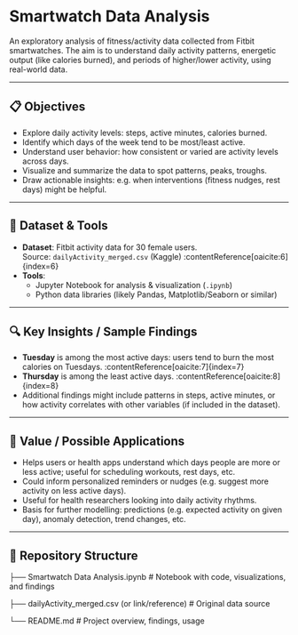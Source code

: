 # Smartwatch Data Analysis

An exploratory analysis of fitness/activity data collected from Fitbit smartwatches. The aim is to understand daily activity patterns, energetic output (like calories burned), and periods of higher/lower activity, using real-world data.

---

## 📋 Objectives

- Explore daily activity levels: steps, active minutes, calories burned.  
- Identify which days of the week tend to be most/least active.  
- Understand user behavior: how consistent or varied are activity levels across days.  
- Visualize and summarize the data to spot patterns, peaks, troughs.  
- Draw actionable insights: e.g. when interventions (fitness nudges, rest days) might be helpful.

---

## 🧰 Dataset & Tools

- **Dataset**: Fitbit activity data for 30 female users.  
  Source: `dailyActivity_merged.csv` (Kaggle) :contentReference[oaicite:6]{index=6}  
- **Tools**:  
  - Jupyter Notebook for analysis & visualization (`.ipynb`)  
  - Python data libraries (likely Pandas, Matplotlib/Seaborn or similar)  

---

## 🔍 Key Insights / Sample Findings

- **Tuesday** is among the most active days: users tend to burn the most calories on Tuesdays. :contentReference[oaicite:7]{index=7}  
- **Thursday** is among the least active days. :contentReference[oaicite:8]{index=8}  
- Additional findings might include patterns in steps, active minutes, or how activity correlates with other variables (if included in the dataset).

---

## 🚀 Value / Possible Applications

- Helps users or health apps understand which days people are more or less active; useful for scheduling workouts, rest days, etc.  
- Could inform personalized reminders or nudges (e.g. suggest more activity on less active days).  
- Useful for health researchers looking into daily activity rhythms.  
- Basis for further modelling: predictions (e.g. expected activity on given day), anomaly detection, trend changes, etc.

---

## 📂 Repository Structure

├── Smartwatch Data Analysis.ipynb # Notebook with code, visualizations, and findings

├── dailyActivity_merged.csv (or link/reference) # Original data source

└── README.md # Project overview, findings, usage
